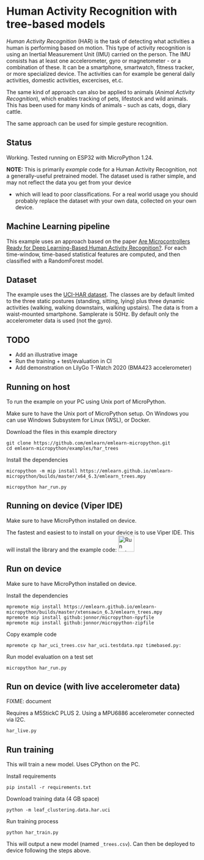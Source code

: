 
# Human Activity Recognition with tree-based models

*Human Activity Recognition* (HAR) is the task of detecting what activities a human is performing based on motion.
This type of activity recognition is using an Inertial Measurement Unit (IMU) carried on the person.
The IMU consists has at least one accelerometer, gyro or magnetometer - or a combination of these.
It can be a smartphone, smartwatch, fitness tracker, or more specialized device.
The activities can for example be general daily activities, domestic activities, excercises, et.c.

The same kind of approach can also be applied to animals (*Animal Activity Recognition*),
which enables tracking of pets, lifestock and wild animals.
This has been used for many kinds of animals - such as cats, dogs, diary cattle.

The same approach can be used for simple gesture recognition.

## Status
Working. Tested running on ESP32 with MicroPython 1.24.

**NOTE:** This is primarily *example* code for a Human Activity Recognition,
not a generally-useful pretrained model.
The dataset used is rather simple, and may not reflect the data you get from your device
- which will lead to poor classifications.
For a real world usage you should probably replace the dataset with your own data, collected on your own device.

## Machine Learning pipeline

This example uses an approach based on the paper
[Are Microcontrollers Ready for Deep Learning-Based Human Activity Recognition?](https://www.mdpi.com/2079-9292/10/21/2640).
For each time-window, time-based statistical features are computed,
and then classified with a RandomForest model.

## Dataset
The example uses the [UCI-HAR dataset](https://www.archive.ics.uci.edu/dataset/341/smartphone+based+recognition+of+human+activities+and+postural+transitions).
The classes are by default limited to the three static postures (standing, sitting, lying) plus three dynamic activities (walking, walking downstairs, walking upstairs).
The data is from a waist-mounted smartphone.
Samplerate is 50Hz.
By default only the accelerometer data is used (not the gyro).


## TODO

- Add an illustrative image
- Run the training + test/evaluation in CI
- Add demonstration on LilyGo T-Watch 2020 (BMA423 accelerometer)


## Running on host

To run the example on your PC using Unix port of MicroPython.

Make sure to have the Unix port of MicroPython setup.
On Windows you can use Windows Subsystem for Linux (WSL), or Docker.

Download the files in this example directory
```
git clone https://github.com/emlearn/emlearn-micropython.git
cd emlearn-micropython/examples/har_trees
```

Install the dependencies
```console
micropython -m mip install https://emlearn.github.io/emlearn-micropython/builds/master/x64_6.3/emlearn_trees.mpy

micropython har_run.py
```

## Running on device (Viper IDE)

Make sure to have MicroPython installed on device.

The fastest and easiest to to install on your device is to use Viper IDE.
This will install the library and the example code:
[<img src="https://raw.githubusercontent.com/vshymanskyy/ViperIDE/refs/heads/main/assets/btn_run.png" alt="Run using ViperIDE" height="42"/>](https://viper-ide.org/?install=github:emlearn/emlearn-micropython/examples/har_trees)



## Run on device

Make sure to have MicroPython installed on device.

Install the dependencies
```console
mpremote mip install https://emlearn.github.io/emlearn-micropython/builds/master/xtensawin_6.3/emlearn_trees.mpy
mpremote mip install github:jonnor/micropython-npyfile
mpremote mip install github:jonnor/micropython-zipfile
```

Copy example code
```
mpremote cp har_uci_trees.csv har_uci.testdata.npz timebased.py:
```

Run model evaluation on a test set
```
micropython har_run.py
```

## Run on device (with live accelerometer data)

FIXME: document

Requires a M5StickC PLUS 2.
Using a MPU6886 accelerometer connected via I2C.

`har_live.py`


## Run training

This will train a new model.
Uses CPython on the PC.

Install requirements
```
pip install -r requirements.txt
```

Download training data (4 GB space)
```
python -m leaf_clustering.data.har.uci
```

Run training process
```
python har_train.py
```

This will output a new model (named `_trees.csv`).
Can then be deployed to device following the steps above.



